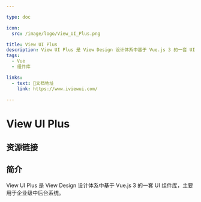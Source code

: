 ```yaml
---

type: doc

icon:
  src: /image/logo/View_UI_Plus.png

title: View UI Plus
description: View UI Plus 是 View Design 设计体系中基于 Vue.js 3 的一套 UI 组件库，主要用于企业级中后台系统。
tags:
  - Vue
  - 组件库

links:
  - text: 📖文档地址
    link: https://www.iviewui.com/

---
```


<ShowLogo />

# View UI Plus

<ShowTags />

<ShowBreadcrumb />

## 资源链接

<ShowLinks />

## 简介

View UI Plus 是 View Design 设计体系中基于 Vue.js 3 的一套 UI 组件库，主要用于企业级中后台系统。
